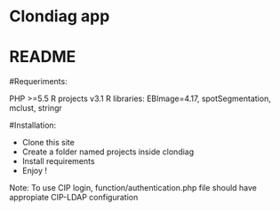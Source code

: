 # Clondiag app
# README

#Requeriments:

PHP >=5.5 
R  projects v3.1
R libraries: EBImage=4.17, spotSegmentation, mclust, stringr 

#Installation:

- Clone this site 
- Create a folder named projects inside clondiag
- Install requirements 
- Enjoy !

Note: To use CIP login, function/authentication.php file should have appropiate CIP-LDAP configuration


